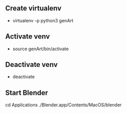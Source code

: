 ## Create virtualenv 
- virtualenv -p python3 genArt
## Activate venv
- source genArt/bin/activate
## Deactivate venv
- deactivate

## Start Blender
cd Applications
./Blender.app/Contents/MacOS/blender